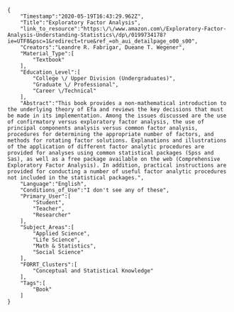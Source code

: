 
    {
        "Timestamp":"2020-05-19T16:43:29.962Z",
        "Title":"Exploratory Factor Analysis",
        "link_to_resource":"https:\/\/www.amazon.com\/Exploratory-Factor-Analysis-Understanding-Statistics\/dp\/0199734178?ie=UTF8&psc=1&redirect=true&ref_=oh_aui_detailpage_o00_s00",
        "Creators":"Leandre R. Fabrigar, Dueane T. Wegener",
        "Material_Type":[
            "Textbook"
        ],
        "Education_Level":[
            "College \/ Upper Division (Undergraduates)",
            "Graduate \/ Professional",
            "Career \/Technical"
        ],
        "Abstract":"This book provides a non-mathematical introduction to the underlying theory of Efa and reviews the key decisions that must be made in its implementation. Among the issues discussed are the use of confirmatory versus exploratory factor analysis, the use of principal components analysis versus common factor analysis, procedures for determining the appropriate number of factors, and methods for rotating factor solutions. Explanations and illustrations of the application of different factor analytic procedures are provided for analyses using common statistical packages (Spss and Sas), as well as a free package available on the web (Comprehensive Exploratory Factor Analysis). In addition, practical instructions are provided for conducting a number of useful factor analytic procedures not included in the statistical packages.",
        "Language":"English",
        "Conditions_of_Use":"I don't see any of these",
        "Primary_User":[
            "Student",
            "Teacher",
            "Researcher"
        ],
        "Subject_Areas":[
            "Applied Science",
            "Life Science",
            "Math & Statistics",
            "Social Science"
        ],
        "FORRT_Clusters":[
            "Conceptual and Statistical Knowledge"
        ],
        "Tags":[
            "Book"
        ]
    }
